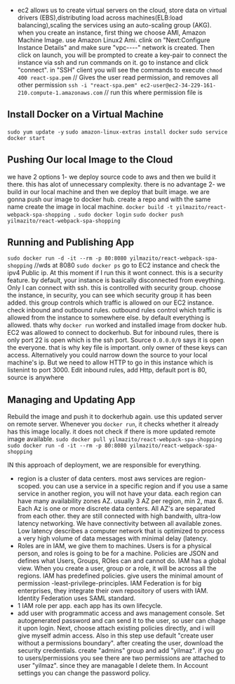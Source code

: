 - ec2 allows us to create virtual servers on the cloud, store data on virtual drivers (EBS),distributing load across machines(ELB:load balancing),scaling the services using an auto-scaling group (AKG). when you create an instance, first thing we choose AMI, Amazon Machine Image. use Amazon Linux2 Ami. clink on "Next:Configure Instance Details" and make sure "vpc----" network is created. Then click on launch, you will be prompted to create a key-pair to connect the instance via ssh and run commands on it. go to instance and click "connect". in "SSH" client you will see the commands to execute
  `chmod 400 react-spa.pem` // Gives the user read permission, and removes all other permission
  `ssh -i "react-spa.pem" ec2-user@ec2-34-229-161-210.compute-1.amazonaws.com` // run this where permission file is

## Install Docker on a Virtual Machine

`sudo yum update -y`
`sudo amazon-linux-extras install docker`
`sudo service docker start`

## Pushing Our local Image to the Cloud

we have 2 options
1- we deploy source code to aws and then we build it there. this has alot of unnecessary complexity. there is no advantage
2- we build in our local machine and then we deploy that built image. we are gonna push our image to docker hub. create a repo and with the same name create the image in local machine.
`docker build -t yilmazito/react-webpack-spa-shopping .`
`sudo docker login`
`sudo docker push yilmazito/react-webpack-spa-shopping`

## Running and Publishing App

`sudo docker run -d -it --rm -p 80:8080 yilmazito/react-webpack-spa-shopping` //wds at 8080
`sudo docker ps`
go to EC2 instance and check the ipv4 Public ip. At this moment if I run this it wont connect. this is a security feature. by default, your instance is basically disconnected from eveything. Only I can connect with ssh. this is controlled with security group. choose the instance, in security, you can see which security group it has been added. this group controls which traffic is allowed on our EC2 instance. check inbound and outbound rules. outbound rules control which traffic is allowed from the instance to somewhere else. by default everything is allowed. thats why `docker run` worked and installed image from docker hub. EC2 was allowed to connect to dockerhub. But for inbound rules, there is only port 22 is open which is the ssh port. Source `0.0.0.0/0` says it is open the everyone. that is why key file is important. only owner of these keys can access. Alternatively you could narrow down the source to your local machine's ip. But we need to allow HTTP to go in this instance which is listenint to port 3000. Edit inbound rules, add Http, default port is 80, source is anywhere

## Managing and Updating App

Rebuild the image and push it to dockerhub again. use this updated server on remote server. Whenever you `docker run`, it checks whether it already has this image locally. it does not check if there is more updated remote image available.
`sudo docker pull yilmazito/react-webpack-spa-shopping`
`sudo docker run -d -it --rm -p 80:8080 yilmazito/react-webpack-spa-shopping`

IN this approach of deployment, we are responsible for everything.

- region is a cluster of data centers. most aws services are region-scoped. you can use a service in a specific region and if you use a same service in another region, you will not have your data. each region can have many availability zones AZ. usually 3 AZ per region, min 2, max 6. Each Az is one or more discrete data centers. All AZ's are separated from each other. they are still connected with high bandwith, ultra-low latency networking. We have connectivity between all available zones. Low latency describes a computer network that is optimized to process a very high volume of data messages with minimal delay (latency.
- Roles are in IAM, we give them to machines. Users is for a physical person, and roles is going to be for a machine. Policies are JSON and defines what Users, Groups, ROles can and cannot do. IAM has a global view. When you create a user, group or a role, it will be across all the regions. IAM has predefined policies. give users the minimal amount of permission -least-privilege-principles. IAM Federation is for big enterprises, they integrate their own repository of users with IAM. Identity Federation uses SAML standard.
- 1 IAM role per app. each app has its own lifecycle.
- add user with programmatic access and aws management console. Set autogenerated password and can send it to the user, so user can chage it upon login. Next, choose attach existing policies directly, and i will give myself admin access. Also in this step use default "create user without a permissions boundary". after creating the user, download the security credentials. create "admins" group and add "yilmaz". if you go to users/permissions you see there are two permissions are attached to user "yilmaz". since they are managable I delete them. In Account settings you can change the password policy.
